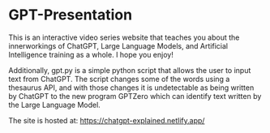 # GPT-Presentation

This is an interactive video series website that teaches you about the innerworkings of ChatGPT, Large Language Models, and Artificial Intelligence training as a whole. I hope you enjoy!

Additionally, gpt.py is a simple python script that allows the user to input text from ChatGPT. The script changes some of the words using a thesaurus API, and with those changes it is undetectable as being written by ChatGPT to the new program GPTZero which can identify text written by the Large Language Model.

The site is hosted at: https://chatgpt-explained.netlify.app/
